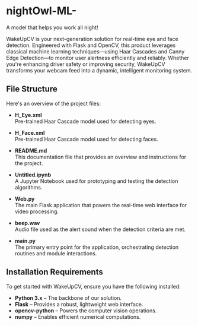 # nightOwl-ML-
A model that helps you work all night!


WakeUpCV is your next-generation solution for real-time eye and face detection. Engineered with Flask and OpenCV, this product leverages classical machine learning techniques—using Haar Cascades and Canny Edge Detection—to monitor user alertness efficiently and reliably. Whether you're enhancing driver safety or improving security, WakeUpCV transforms your webcam feed into a dynamic, intelligent monitoring system.

## File Structure

Here's an overview of the project files:

- **H_Eye.xml**  
  Pre-trained Haar Cascade model used for detecting eyes.

- **H_Face.xml**  
  Pre-trained Haar Cascade model used for detecting faces.

- **README.md**  
  This documentation file that provides an overview and instructions for the project.

- **Untitled.ipynb**  
  A Jupyter Notebook used for prototyping and testing the detection algorithms.

- **Web.py**  
  The main Flask application that powers the real-time web interface for video processing.

- **beep.wav**  
  Audio file used as the alert sound when the detection criteria are met.

- **main.py**  
  The primary entry point for the application, orchestrating detection routines and module interactions.

## Installation Requirements

To get started with WakeUpCV, ensure you have the following installed:

- **Python 3.x** – The backbone of our solution.
- **Flask** – Provides a robust, lightweight web interface.
- **opencv-python** – Powers the computer vision operations.
- **numpy** – Enables efficient numerical computations.
